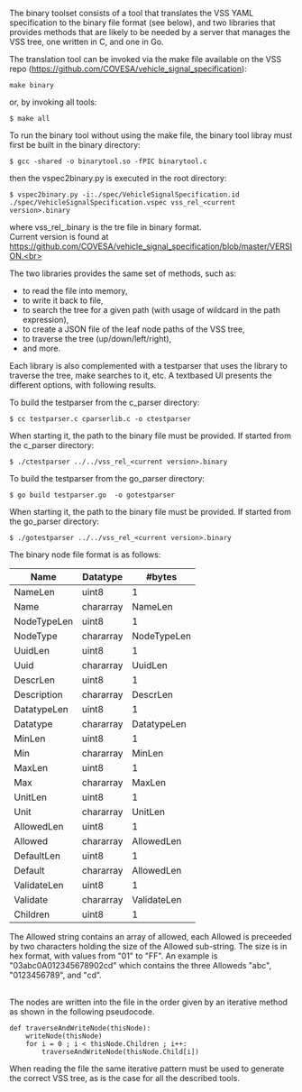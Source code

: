 The binary toolset consists of a tool that translates the VSS YAML specification to the binary file format (see below), 
and two libraries that provides methods that are likely to be needed by a server that manages the VSS tree, one written in C, and one in Go.<br>

The translation tool can be invoked via the make file available on the VSS repo (https://github.com/COVESA/vehicle_signal_specification):<br>

```
make binary
```

or, by invoking all tools:<br>

```
$ make all
```

To run the binary tool without using the make file, the binary tool libray must first be built in the binary directory:<br>

```
$ gcc -shared -o binarytool.so -fPIC binarytool.c
```

then the vspec2binary.py is executed in the root directory:<br>

```
$ vspec2binary.py -i:./spec/VehicleSignalSpecification.id ./spec/VehicleSignalSpecification.vspec vss_rel_<current version>.binary
```

where vss_rel_<current version>.binary is the tre file in binary format.<br>
Current version is found at https://github.com/COVESA/vehicle_signal_specification/blob/master/VERSION.<br>

The two libraries provides the same set of methods, such as:
<ul>
<li>to read the file into memory,</li>
<li>to write it back to file,</li>
<li>to search the tree for a given path (with usage of wildcard in the path expression),</li>
<li>to create a JSON file of the leaf node paths of the VSS tree,</li>
<li>to traverse the tree (up/down/left/right),</li>
<li>and more.</li>
</ul>

Each library is also complemented with a testparser that uses the library to traverse the tree, make searches to it, etc. 
A textbased UI presents the different options, with following results.<br>

To build the testparser from the c_parser directory:<br>

```
$ cc testparser.c cparserlib.c -o ctestparser
```

When starting it, the path to the binary file must be provided. If started from the c_parser directory:<br>

```
$ ./ctestparser ../../vss_rel_<current version>.binary
```

To build the testparser from the go_parser directory:<br>

```
$ go build testparser.go  -o gotestparser

```

When starting it, the path to the binary file must be provided. If started from the go_parser directory:<br>

```
$ ./gotestparser ../../vss_rel_<current version>.binary
```

The binary node file format is as follows:

Name        | Datatype  | #bytes
------------|-----------|------------
NameLen     | uint8     | 1
Name        | chararray | NameLen
NodeTypeLen | uint8     | 1
NodeType    | chararray | NodeTypeLen
UuidLen     | uint8     | 1
Uuid        | chararray | UuidLen
DescrLen    | uint8     | 1
Description | chararray | DescrLen
DatatypeLen | uint8     | 1
Datatype    | chararray | DatatypeLen
MinLen      | uint8     | 1
Min         | chararray | MinLen
MaxLen      | uint8     | 1
Max         | chararray | MaxLen
UnitLen     | uint8     | 1
Unit        | chararray | UnitLen
AllowedLen  | uint8     | 1
Allowed     | chararray | AllowedLen
DefaultLen  | uint8     | 1
Default     | chararray | AllowedLen
ValidateLen | uint8     | 1
Validate    | chararray | ValidateLen
Children    | uint8     | 1

The Allowed string contains an array of allowed, each Allowed is preceeded by two characters holding the size of the Allowed sub-string. 
The size is in hex format, with values from "01" to "FF". An example is "03abc0A012345678902cd" which contains the three Alloweds "abc", "0123456789", and "cd".<br><br>

The nodes are written into the file in the order given by an iterative method as shown in the following pseudocode.<br>

```
def traverseAndWriteNode(thisNode):
	writeNode(thisNode)
	for i = 0 ; i < thisNode.Children ; i++:
		traverseAndWriteNode(thisNode.Child[i])
```

When reading the file the same iterative pattern must be used to generate the correct VSS tree, as is the case for all the described tools.

